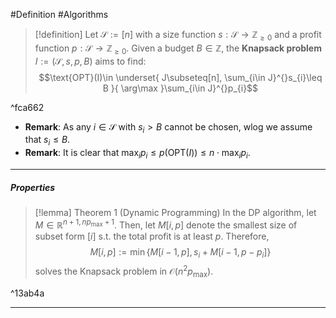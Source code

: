 #Definition #Algorithms 

> [!definition]
> Let $\mathcal{S}:=[n]$ with a size function $s:\mathcal{S}\to \mathbb{Z}_{\geq0}$ and a profit function $p:\mathcal{S}\to \mathbb{Z}_{\geq 0}$. Given a budget $B\in \mathbb{Z}$, the **Knapsack problem** $I:=(\mathcal{S},s,p,B)$ aims to find: $$\text{OPT}(I)\in \underset{ J\subseteq[n], \sum_{i\in J}^{}s_{i}\leq B }{ \arg\max }\sum_{i\in J}^{}p_{i}$$

^fca662

- **Remark**: As any $i\in \mathcal{S}$ with $s_{i}>B$ cannot be chosen, wlog we assume that $s_{i}\leq B$.  
- **Remark**: It is clear that $\max_{i}p_{i}\leq p(\text{OPT}(I))\leq n\cdot \max_{i}p_{i}$. 
---
##### Properties
> [!lemma] Theorem 1 (Dynamic Programming)
> In the DP algorithm, let $M\in \mathbb{R}^{n+1,np_{\max}+1}$. Then, let $M[i,p]$ denote the smallest size of subset form $[i]$ s.t. the total profit is at least $p$. Therefore,$$M[i,p]:=\min\{ M[i-1,p],s_{i}+M[i-1,p-p_{i}] \}$$solves the Knapsack problem in $\mathcal{O}(n^2p_{\max})$.
> 

^13ab4a

---